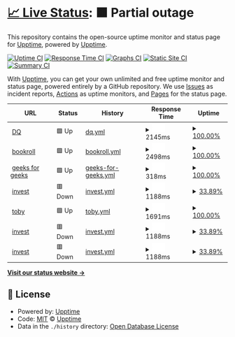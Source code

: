 # [📈 Live Status](https://demo.upptime.js.org): <!--live status--> **🟧 Partial outage**

This repository contains the open-source uptime monitor and status page for [Upptime](https://upptime.js.org), powered by [Upptime](https://github.com/upptime/upptime).

[![Uptime CI](https://github.com/upptime/upptime/workflows/Uptime%20CI/badge.svg)](https://github.com/upptime/upptime/actions?query=workflow%3A%22Uptime+CI%22)
[![Response Time CI](https://github.com/upptime/upptime/workflows/Response%20Time%20CI/badge.svg)](https://github.com/upptime/upptime/actions?query=workflow%3A%22Response+Time+CI%22)
[![Graphs CI](https://github.com/upptime/upptime/workflows/Graphs%20CI/badge.svg)](https://github.com/upptime/upptime/actions?query=workflow%3A%22Graphs+CI%22)
[![Static Site CI](https://github.com/upptime/upptime/workflows/Static%20Site%20CI/badge.svg)](https://github.com/upptime/upptime/actions?query=workflow%3A%22Static+Site+CI%22)
[![Summary CI](https://github.com/upptime/upptime/workflows/Summary%20CI/badge.svg)](https://github.com/upptime/upptime/actions?query=workflow%3A%22Summary+CI%22)

With [Upptime](https://upptime.js.org), you can get your own unlimited and free uptime monitor and status page, powered entirely by a GitHub repository. We use [Issues](https://github.com/upptime/upptime/issues) as incident reports, [Actions](https://github.com/upptime/upptime/actions) as uptime monitors, and [Pages](https://demo.upptime.js.org) for the status page.

<!--start: status pages-->
<!-- This summary is generated by Upptime (https://github.com/upptime/upptime) -->
<!-- Do not edit this manually, your changes will be overwritten -->
<!-- prettier-ignore -->
| URL | Status | History | Response Time | Uptime |
| --- | ------ | ------- | ------------- | ------ |
| <img alt="" src="https://favicons.githubusercontent.com/dq.yam.com" height="13"> [DQ](https://dq.yam.com/) | 🟩 Up | [dq.yml](https://github.com/LloydGain/UppTIME/commits/HEAD/history/dq.yml) | <details><summary><img alt="Response time graph" src="./graphs/dq/response-time-week.png" height="20"> 2145ms</summary><br><a href="https://demo.upptime.js.org/history/dq"><img alt="Response time 2145" src="https://img.shields.io/endpoint?url=https%3A%2F%2Fraw.githubusercontent.com%2FLloydGain%2FUppTIME%2FHEAD%2Fapi%2Fdq%2Fresponse-time.json"></a><br><a href="https://demo.upptime.js.org/history/dq"><img alt="24-hour response time 2255" src="https://img.shields.io/endpoint?url=https%3A%2F%2Fraw.githubusercontent.com%2FLloydGain%2FUppTIME%2FHEAD%2Fapi%2Fdq%2Fresponse-time-day.json"></a><br><a href="https://demo.upptime.js.org/history/dq"><img alt="7-day response time 2145" src="https://img.shields.io/endpoint?url=https%3A%2F%2Fraw.githubusercontent.com%2FLloydGain%2FUppTIME%2FHEAD%2Fapi%2Fdq%2Fresponse-time-week.json"></a><br><a href="https://demo.upptime.js.org/history/dq"><img alt="30-day response time 2145" src="https://img.shields.io/endpoint?url=https%3A%2F%2Fraw.githubusercontent.com%2FLloydGain%2FUppTIME%2FHEAD%2Fapi%2Fdq%2Fresponse-time-month.json"></a><br><a href="https://demo.upptime.js.org/history/dq"><img alt="1-year response time 2145" src="https://img.shields.io/endpoint?url=https%3A%2F%2Fraw.githubusercontent.com%2FLloydGain%2FUppTIME%2FHEAD%2Fapi%2Fdq%2Fresponse-time-year.json"></a></details> | <details><summary><a href="https://demo.upptime.js.org/history/dq">100.00%</a></summary><a href="https://demo.upptime.js.org/history/dq"><img alt="All-time uptime 100.00%" src="https://img.shields.io/endpoint?url=https%3A%2F%2Fraw.githubusercontent.com%2FLloydGain%2FUppTIME%2FHEAD%2Fapi%2Fdq%2Fuptime.json"></a><br><a href="https://demo.upptime.js.org/history/dq"><img alt="24-hour uptime 100.00%" src="https://img.shields.io/endpoint?url=https%3A%2F%2Fraw.githubusercontent.com%2FLloydGain%2FUppTIME%2FHEAD%2Fapi%2Fdq%2Fuptime-day.json"></a><br><a href="https://demo.upptime.js.org/history/dq"><img alt="7-day uptime 100.00%" src="https://img.shields.io/endpoint?url=https%3A%2F%2Fraw.githubusercontent.com%2FLloydGain%2FUppTIME%2FHEAD%2Fapi%2Fdq%2Fuptime-week.json"></a><br><a href="https://demo.upptime.js.org/history/dq"><img alt="30-day uptime 100.00%" src="https://img.shields.io/endpoint?url=https%3A%2F%2Fraw.githubusercontent.com%2FLloydGain%2FUppTIME%2FHEAD%2Fapi%2Fdq%2Fuptime-month.json"></a><br><a href="https://demo.upptime.js.org/history/dq"><img alt="1-year uptime 100.00%" src="https://img.shields.io/endpoint?url=https%3A%2F%2Fraw.githubusercontent.com%2FLloydGain%2FUppTIME%2FHEAD%2Fapi%2Fdq%2Fuptime-year.json"></a></details>
| <img alt="" src="https://favicons.githubusercontent.com/brpt.bookroll.org.tw" height="13"> [bookroll](https://brpt.bookroll.org.tw/login/index.php) | 🟩 Up | [bookroll.yml](https://github.com/LloydGain/UppTIME/commits/HEAD/history/bookroll.yml) | <details><summary><img alt="Response time graph" src="./graphs/bookroll/response-time-week.png" height="20"> 2498ms</summary><br><a href="https://demo.upptime.js.org/history/bookroll"><img alt="Response time 2498" src="https://img.shields.io/endpoint?url=https%3A%2F%2Fraw.githubusercontent.com%2FLloydGain%2FUppTIME%2FHEAD%2Fapi%2Fbookroll%2Fresponse-time.json"></a><br><a href="https://demo.upptime.js.org/history/bookroll"><img alt="24-hour response time 3235" src="https://img.shields.io/endpoint?url=https%3A%2F%2Fraw.githubusercontent.com%2FLloydGain%2FUppTIME%2FHEAD%2Fapi%2Fbookroll%2Fresponse-time-day.json"></a><br><a href="https://demo.upptime.js.org/history/bookroll"><img alt="7-day response time 2498" src="https://img.shields.io/endpoint?url=https%3A%2F%2Fraw.githubusercontent.com%2FLloydGain%2FUppTIME%2FHEAD%2Fapi%2Fbookroll%2Fresponse-time-week.json"></a><br><a href="https://demo.upptime.js.org/history/bookroll"><img alt="30-day response time 2498" src="https://img.shields.io/endpoint?url=https%3A%2F%2Fraw.githubusercontent.com%2FLloydGain%2FUppTIME%2FHEAD%2Fapi%2Fbookroll%2Fresponse-time-month.json"></a><br><a href="https://demo.upptime.js.org/history/bookroll"><img alt="1-year response time 2498" src="https://img.shields.io/endpoint?url=https%3A%2F%2Fraw.githubusercontent.com%2FLloydGain%2FUppTIME%2FHEAD%2Fapi%2Fbookroll%2Fresponse-time-year.json"></a></details> | <details><summary><a href="https://demo.upptime.js.org/history/bookroll">100.00%</a></summary><a href="https://demo.upptime.js.org/history/bookroll"><img alt="All-time uptime 100.00%" src="https://img.shields.io/endpoint?url=https%3A%2F%2Fraw.githubusercontent.com%2FLloydGain%2FUppTIME%2FHEAD%2Fapi%2Fbookroll%2Fuptime.json"></a><br><a href="https://demo.upptime.js.org/history/bookroll"><img alt="24-hour uptime 100.00%" src="https://img.shields.io/endpoint?url=https%3A%2F%2Fraw.githubusercontent.com%2FLloydGain%2FUppTIME%2FHEAD%2Fapi%2Fbookroll%2Fuptime-day.json"></a><br><a href="https://demo.upptime.js.org/history/bookroll"><img alt="7-day uptime 100.00%" src="https://img.shields.io/endpoint?url=https%3A%2F%2Fraw.githubusercontent.com%2FLloydGain%2FUppTIME%2FHEAD%2Fapi%2Fbookroll%2Fuptime-week.json"></a><br><a href="https://demo.upptime.js.org/history/bookroll"><img alt="30-day uptime 100.00%" src="https://img.shields.io/endpoint?url=https%3A%2F%2Fraw.githubusercontent.com%2FLloydGain%2FUppTIME%2FHEAD%2Fapi%2Fbookroll%2Fuptime-month.json"></a><br><a href="https://demo.upptime.js.org/history/bookroll"><img alt="1-year uptime 100.00%" src="https://img.shields.io/endpoint?url=https%3A%2F%2Fraw.githubusercontent.com%2FLloydGain%2FUppTIME%2FHEAD%2Fapi%2Fbookroll%2Fuptime-year.json"></a></details>
| <img alt="" src="https://favicons.githubusercontent.com/www.geeksforgeeks.org" height="13"> [geeks for geeks](https://www.geeksforgeeks.org/) | 🟩 Up | [geeks-for-geeks.yml](https://github.com/LloydGain/UppTIME/commits/HEAD/history/geeks-for-geeks.yml) | <details><summary><img alt="Response time graph" src="./graphs/geeks-for-geeks/response-time-week.png" height="20"> 318ms</summary><br><a href="https://demo.upptime.js.org/history/geeks-for-geeks"><img alt="Response time 318" src="https://img.shields.io/endpoint?url=https%3A%2F%2Fraw.githubusercontent.com%2FLloydGain%2FUppTIME%2FHEAD%2Fapi%2Fgeeks-for-geeks%2Fresponse-time.json"></a><br><a href="https://demo.upptime.js.org/history/geeks-for-geeks"><img alt="24-hour response time 63" src="https://img.shields.io/endpoint?url=https%3A%2F%2Fraw.githubusercontent.com%2FLloydGain%2FUppTIME%2FHEAD%2Fapi%2Fgeeks-for-geeks%2Fresponse-time-day.json"></a><br><a href="https://demo.upptime.js.org/history/geeks-for-geeks"><img alt="7-day response time 318" src="https://img.shields.io/endpoint?url=https%3A%2F%2Fraw.githubusercontent.com%2FLloydGain%2FUppTIME%2FHEAD%2Fapi%2Fgeeks-for-geeks%2Fresponse-time-week.json"></a><br><a href="https://demo.upptime.js.org/history/geeks-for-geeks"><img alt="30-day response time 318" src="https://img.shields.io/endpoint?url=https%3A%2F%2Fraw.githubusercontent.com%2FLloydGain%2FUppTIME%2FHEAD%2Fapi%2Fgeeks-for-geeks%2Fresponse-time-month.json"></a><br><a href="https://demo.upptime.js.org/history/geeks-for-geeks"><img alt="1-year response time 318" src="https://img.shields.io/endpoint?url=https%3A%2F%2Fraw.githubusercontent.com%2FLloydGain%2FUppTIME%2FHEAD%2Fapi%2Fgeeks-for-geeks%2Fresponse-time-year.json"></a></details> | <details><summary><a href="https://demo.upptime.js.org/history/geeks-for-geeks">100.00%</a></summary><a href="https://demo.upptime.js.org/history/geeks-for-geeks"><img alt="All-time uptime 100.00%" src="https://img.shields.io/endpoint?url=https%3A%2F%2Fraw.githubusercontent.com%2FLloydGain%2FUppTIME%2FHEAD%2Fapi%2Fgeeks-for-geeks%2Fuptime.json"></a><br><a href="https://demo.upptime.js.org/history/geeks-for-geeks"><img alt="24-hour uptime 100.00%" src="https://img.shields.io/endpoint?url=https%3A%2F%2Fraw.githubusercontent.com%2FLloydGain%2FUppTIME%2FHEAD%2Fapi%2Fgeeks-for-geeks%2Fuptime-day.json"></a><br><a href="https://demo.upptime.js.org/history/geeks-for-geeks"><img alt="7-day uptime 100.00%" src="https://img.shields.io/endpoint?url=https%3A%2F%2Fraw.githubusercontent.com%2FLloydGain%2FUppTIME%2FHEAD%2Fapi%2Fgeeks-for-geeks%2Fuptime-week.json"></a><br><a href="https://demo.upptime.js.org/history/geeks-for-geeks"><img alt="30-day uptime 100.00%" src="https://img.shields.io/endpoint?url=https%3A%2F%2Fraw.githubusercontent.com%2FLloydGain%2FUppTIME%2FHEAD%2Fapi%2Fgeeks-for-geeks%2Fuptime-month.json"></a><br><a href="https://demo.upptime.js.org/history/geeks-for-geeks"><img alt="1-year uptime 100.00%" src="https://img.shields.io/endpoint?url=https%3A%2F%2Fraw.githubusercontent.com%2FLloydGain%2FUppTIME%2FHEAD%2Fapi%2Fgeeks-for-geeks%2Fuptime-year.json"></a></details>
| <img alt="" src="https://favicons.githubusercontent.com/rich01.com" height="13"> [invest](https://rich01.com/blog-pos-17/) | 🟥 Down | [invest.yml](https://github.com/LloydGain/UppTIME/commits/HEAD/history/invest.yml) | <details><summary><img alt="Response time graph" src="./graphs/invest/response-time-week.png" height="20"> 1188ms</summary><br><a href="https://demo.upptime.js.org/history/invest"><img alt="Response time 1188" src="https://img.shields.io/endpoint?url=https%3A%2F%2Fraw.githubusercontent.com%2FLloydGain%2FUppTIME%2FHEAD%2Fapi%2Finvest%2Fresponse-time.json"></a><br><a href="https://demo.upptime.js.org/history/invest"><img alt="24-hour response time 1254" src="https://img.shields.io/endpoint?url=https%3A%2F%2Fraw.githubusercontent.com%2FLloydGain%2FUppTIME%2FHEAD%2Fapi%2Finvest%2Fresponse-time-day.json"></a><br><a href="https://demo.upptime.js.org/history/invest"><img alt="7-day response time 1188" src="https://img.shields.io/endpoint?url=https%3A%2F%2Fraw.githubusercontent.com%2FLloydGain%2FUppTIME%2FHEAD%2Fapi%2Finvest%2Fresponse-time-week.json"></a><br><a href="https://demo.upptime.js.org/history/invest"><img alt="30-day response time 1188" src="https://img.shields.io/endpoint?url=https%3A%2F%2Fraw.githubusercontent.com%2FLloydGain%2FUppTIME%2FHEAD%2Fapi%2Finvest%2Fresponse-time-month.json"></a><br><a href="https://demo.upptime.js.org/history/invest"><img alt="1-year response time 1188" src="https://img.shields.io/endpoint?url=https%3A%2F%2Fraw.githubusercontent.com%2FLloydGain%2FUppTIME%2FHEAD%2Fapi%2Finvest%2Fresponse-time-year.json"></a></details> | <details><summary><a href="https://demo.upptime.js.org/history/invest">33.89%</a></summary><a href="https://demo.upptime.js.org/history/invest"><img alt="All-time uptime 33.89%" src="https://img.shields.io/endpoint?url=https%3A%2F%2Fraw.githubusercontent.com%2FLloydGain%2FUppTIME%2FHEAD%2Fapi%2Finvest%2Fuptime.json"></a><br><a href="https://demo.upptime.js.org/history/invest"><img alt="24-hour uptime 35.49%" src="https://img.shields.io/endpoint?url=https%3A%2F%2Fraw.githubusercontent.com%2FLloydGain%2FUppTIME%2FHEAD%2Fapi%2Finvest%2Fuptime-day.json"></a><br><a href="https://demo.upptime.js.org/history/invest"><img alt="7-day uptime 33.89%" src="https://img.shields.io/endpoint?url=https%3A%2F%2Fraw.githubusercontent.com%2FLloydGain%2FUppTIME%2FHEAD%2Fapi%2Finvest%2Fuptime-week.json"></a><br><a href="https://demo.upptime.js.org/history/invest"><img alt="30-day uptime 33.89%" src="https://img.shields.io/endpoint?url=https%3A%2F%2Fraw.githubusercontent.com%2FLloydGain%2FUppTIME%2FHEAD%2Fapi%2Finvest%2Fuptime-month.json"></a><br><a href="https://demo.upptime.js.org/history/invest"><img alt="1-year uptime 33.89%" src="https://img.shields.io/endpoint?url=https%3A%2F%2Fraw.githubusercontent.com%2FLloydGain%2FUppTIME%2FHEAD%2Fapi%2Finvest%2Fuptime-year.json"></a></details>
| <img alt="" src="https://favicons.githubusercontent.com/www.hellotoby.com" height="13"> [toby](https://www.hellotoby.com/zh-tw?isMobile=true) | 🟩 Up | [toby.yml](https://github.com/LloydGain/UppTIME/commits/HEAD/history/toby.yml) | <details><summary><img alt="Response time graph" src="./graphs/toby/response-time-week.png" height="20"> 1691ms</summary><br><a href="https://demo.upptime.js.org/history/toby"><img alt="Response time 1691" src="https://img.shields.io/endpoint?url=https%3A%2F%2Fraw.githubusercontent.com%2FLloydGain%2FUppTIME%2FHEAD%2Fapi%2Ftoby%2Fresponse-time.json"></a><br><a href="https://demo.upptime.js.org/history/toby"><img alt="24-hour response time 1776" src="https://img.shields.io/endpoint?url=https%3A%2F%2Fraw.githubusercontent.com%2FLloydGain%2FUppTIME%2FHEAD%2Fapi%2Ftoby%2Fresponse-time-day.json"></a><br><a href="https://demo.upptime.js.org/history/toby"><img alt="7-day response time 1691" src="https://img.shields.io/endpoint?url=https%3A%2F%2Fraw.githubusercontent.com%2FLloydGain%2FUppTIME%2FHEAD%2Fapi%2Ftoby%2Fresponse-time-week.json"></a><br><a href="https://demo.upptime.js.org/history/toby"><img alt="30-day response time 1691" src="https://img.shields.io/endpoint?url=https%3A%2F%2Fraw.githubusercontent.com%2FLloydGain%2FUppTIME%2FHEAD%2Fapi%2Ftoby%2Fresponse-time-month.json"></a><br><a href="https://demo.upptime.js.org/history/toby"><img alt="1-year response time 1691" src="https://img.shields.io/endpoint?url=https%3A%2F%2Fraw.githubusercontent.com%2FLloydGain%2FUppTIME%2FHEAD%2Fapi%2Ftoby%2Fresponse-time-year.json"></a></details> | <details><summary><a href="https://demo.upptime.js.org/history/toby">100.00%</a></summary><a href="https://demo.upptime.js.org/history/toby"><img alt="All-time uptime 100.00%" src="https://img.shields.io/endpoint?url=https%3A%2F%2Fraw.githubusercontent.com%2FLloydGain%2FUppTIME%2FHEAD%2Fapi%2Ftoby%2Fuptime.json"></a><br><a href="https://demo.upptime.js.org/history/toby"><img alt="24-hour uptime 100.00%" src="https://img.shields.io/endpoint?url=https%3A%2F%2Fraw.githubusercontent.com%2FLloydGain%2FUppTIME%2FHEAD%2Fapi%2Ftoby%2Fuptime-day.json"></a><br><a href="https://demo.upptime.js.org/history/toby"><img alt="7-day uptime 100.00%" src="https://img.shields.io/endpoint?url=https%3A%2F%2Fraw.githubusercontent.com%2FLloydGain%2FUppTIME%2FHEAD%2Fapi%2Ftoby%2Fuptime-week.json"></a><br><a href="https://demo.upptime.js.org/history/toby"><img alt="30-day uptime 100.00%" src="https://img.shields.io/endpoint?url=https%3A%2F%2Fraw.githubusercontent.com%2FLloydGain%2FUppTIME%2FHEAD%2Fapi%2Ftoby%2Fuptime-month.json"></a><br><a href="https://demo.upptime.js.org/history/toby"><img alt="1-year uptime 100.00%" src="https://img.shields.io/endpoint?url=https%3A%2F%2Fraw.githubusercontent.com%2FLloydGain%2FUppTIME%2FHEAD%2Fapi%2Ftoby%2Fuptime-year.json"></a></details>
| <img alt="" src="https://favicons.githubusercontent.com/blog-pos-17" height="13"> [invest](https://blog-pos-17/) | 🟥 Down | [invest.yml](https://github.com/LloydGain/UppTIME/commits/HEAD/history/invest.yml) | <details><summary><img alt="Response time graph" src="./graphs/invest/response-time-week.png" height="20"> 1188ms</summary><br><a href="https://demo.upptime.js.org/history/invest"><img alt="Response time 1188" src="https://img.shields.io/endpoint?url=https%3A%2F%2Fraw.githubusercontent.com%2FLloydGain%2FUppTIME%2FHEAD%2Fapi%2Finvest%2Fresponse-time.json"></a><br><a href="https://demo.upptime.js.org/history/invest"><img alt="24-hour response time 1254" src="https://img.shields.io/endpoint?url=https%3A%2F%2Fraw.githubusercontent.com%2FLloydGain%2FUppTIME%2FHEAD%2Fapi%2Finvest%2Fresponse-time-day.json"></a><br><a href="https://demo.upptime.js.org/history/invest"><img alt="7-day response time 1188" src="https://img.shields.io/endpoint?url=https%3A%2F%2Fraw.githubusercontent.com%2FLloydGain%2FUppTIME%2FHEAD%2Fapi%2Finvest%2Fresponse-time-week.json"></a><br><a href="https://demo.upptime.js.org/history/invest"><img alt="30-day response time 1188" src="https://img.shields.io/endpoint?url=https%3A%2F%2Fraw.githubusercontent.com%2FLloydGain%2FUppTIME%2FHEAD%2Fapi%2Finvest%2Fresponse-time-month.json"></a><br><a href="https://demo.upptime.js.org/history/invest"><img alt="1-year response time 1188" src="https://img.shields.io/endpoint?url=https%3A%2F%2Fraw.githubusercontent.com%2FLloydGain%2FUppTIME%2FHEAD%2Fapi%2Finvest%2Fresponse-time-year.json"></a></details> | <details><summary><a href="https://demo.upptime.js.org/history/invest">33.89%</a></summary><a href="https://demo.upptime.js.org/history/invest"><img alt="All-time uptime 33.89%" src="https://img.shields.io/endpoint?url=https%3A%2F%2Fraw.githubusercontent.com%2FLloydGain%2FUppTIME%2FHEAD%2Fapi%2Finvest%2Fuptime.json"></a><br><a href="https://demo.upptime.js.org/history/invest"><img alt="24-hour uptime 35.49%" src="https://img.shields.io/endpoint?url=https%3A%2F%2Fraw.githubusercontent.com%2FLloydGain%2FUppTIME%2FHEAD%2Fapi%2Finvest%2Fuptime-day.json"></a><br><a href="https://demo.upptime.js.org/history/invest"><img alt="7-day uptime 33.89%" src="https://img.shields.io/endpoint?url=https%3A%2F%2Fraw.githubusercontent.com%2FLloydGain%2FUppTIME%2FHEAD%2Fapi%2Finvest%2Fuptime-week.json"></a><br><a href="https://demo.upptime.js.org/history/invest"><img alt="30-day uptime 33.89%" src="https://img.shields.io/endpoint?url=https%3A%2F%2Fraw.githubusercontent.com%2FLloydGain%2FUppTIME%2FHEAD%2Fapi%2Finvest%2Fuptime-month.json"></a><br><a href="https://demo.upptime.js.org/history/invest"><img alt="1-year uptime 33.89%" src="https://img.shields.io/endpoint?url=https%3A%2F%2Fraw.githubusercontent.com%2FLloydGain%2FUppTIME%2FHEAD%2Fapi%2Finvest%2Fuptime-year.json"></a></details>
| <img alt="" src="https://favicons.githubusercontent.com/howtobullsh" height="13"> [invest](https://howtobullsh) | 🟥 Down | [invest.yml](https://github.com/LloydGain/UppTIME/commits/HEAD/history/invest.yml) | <details><summary><img alt="Response time graph" src="./graphs/invest/response-time-week.png" height="20"> 1188ms</summary><br><a href="https://demo.upptime.js.org/history/invest"><img alt="Response time 1188" src="https://img.shields.io/endpoint?url=https%3A%2F%2Fraw.githubusercontent.com%2FLloydGain%2FUppTIME%2FHEAD%2Fapi%2Finvest%2Fresponse-time.json"></a><br><a href="https://demo.upptime.js.org/history/invest"><img alt="24-hour response time 1254" src="https://img.shields.io/endpoint?url=https%3A%2F%2Fraw.githubusercontent.com%2FLloydGain%2FUppTIME%2FHEAD%2Fapi%2Finvest%2Fresponse-time-day.json"></a><br><a href="https://demo.upptime.js.org/history/invest"><img alt="7-day response time 1188" src="https://img.shields.io/endpoint?url=https%3A%2F%2Fraw.githubusercontent.com%2FLloydGain%2FUppTIME%2FHEAD%2Fapi%2Finvest%2Fresponse-time-week.json"></a><br><a href="https://demo.upptime.js.org/history/invest"><img alt="30-day response time 1188" src="https://img.shields.io/endpoint?url=https%3A%2F%2Fraw.githubusercontent.com%2FLloydGain%2FUppTIME%2FHEAD%2Fapi%2Finvest%2Fresponse-time-month.json"></a><br><a href="https://demo.upptime.js.org/history/invest"><img alt="1-year response time 1188" src="https://img.shields.io/endpoint?url=https%3A%2F%2Fraw.githubusercontent.com%2FLloydGain%2FUppTIME%2FHEAD%2Fapi%2Finvest%2Fresponse-time-year.json"></a></details> | <details><summary><a href="https://demo.upptime.js.org/history/invest">33.89%</a></summary><a href="https://demo.upptime.js.org/history/invest"><img alt="All-time uptime 33.89%" src="https://img.shields.io/endpoint?url=https%3A%2F%2Fraw.githubusercontent.com%2FLloydGain%2FUppTIME%2FHEAD%2Fapi%2Finvest%2Fuptime.json"></a><br><a href="https://demo.upptime.js.org/history/invest"><img alt="24-hour uptime 35.49%" src="https://img.shields.io/endpoint?url=https%3A%2F%2Fraw.githubusercontent.com%2FLloydGain%2FUppTIME%2FHEAD%2Fapi%2Finvest%2Fuptime-day.json"></a><br><a href="https://demo.upptime.js.org/history/invest"><img alt="7-day uptime 33.89%" src="https://img.shields.io/endpoint?url=https%3A%2F%2Fraw.githubusercontent.com%2FLloydGain%2FUppTIME%2FHEAD%2Fapi%2Finvest%2Fuptime-week.json"></a><br><a href="https://demo.upptime.js.org/history/invest"><img alt="30-day uptime 33.89%" src="https://img.shields.io/endpoint?url=https%3A%2F%2Fraw.githubusercontent.com%2FLloydGain%2FUppTIME%2FHEAD%2Fapi%2Finvest%2Fuptime-month.json"></a><br><a href="https://demo.upptime.js.org/history/invest"><img alt="1-year uptime 33.89%" src="https://img.shields.io/endpoint?url=https%3A%2F%2Fraw.githubusercontent.com%2FLloydGain%2FUppTIME%2FHEAD%2Fapi%2Finvest%2Fuptime-year.json"></a></details>

<!--end: status pages-->

[**Visit our status website →**](https://demo.upptime.js.org)

## 📄 License

- Powered by: [Upptime](https://github.com/upptime/upptime)
- Code: [MIT](./LICENSE) © [Upptime](https://upptime.js.org)
- Data in the `./history` directory: [Open Database License](https://opendatacommons.org/licenses/odbl/1-0/)
